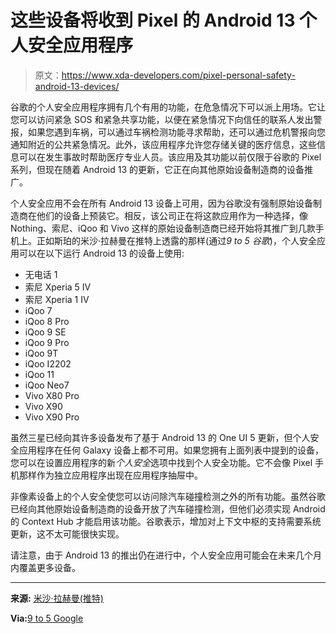 # 这些设备将收到 Pixel 的 Android 13 个人安全应用程序

> 原文：<https://www.xda-developers.com/pixel-personal-safety-android-13-devices/>

谷歌的个人安全应用程序拥有几个有用的功能，在危急情况下可以派上用场。它让您可以访问紧急 SOS 和紧急共享功能，以便在紧急情况下向信任的联系人发出警报，如果您遇到车祸，可以通过车祸检测功能寻求帮助，还可以通过危机警报向您通知附近的公共紧急情况。此外，该应用程序允许您存储关键的医疗信息，这些信息可以在发生事故时帮助医疗专业人员。该应用及其功能以前仅限于谷歌的 Pixel 系列，但现在随着 Android 13 的更新，它正在向其他原始设备制造商的设备推广。

个人安全应用不会在所有 Android 13 设备上可用，因为谷歌没有强制原始设备制造商在他们的设备上预装它。相反，该公司正在将这款应用作为一种选择，像 Nothing、索尼、iQoo 和 Vivo 这样的原始设备制造商已经开始将其推广到几款手机上。正如斯珀的米沙·拉赫曼在推特上透露的那样(通过*9 to 5 谷歌*)，个人安全应用可以在以下运行 Android 13 的设备上使用:

*   无电话 1
*   索尼 Xperia 5 IV
*   索尼 Xperia 1 IV
*   iQoo 7
*   iQoo 8 Pro
*   iQoo 9 SE
*   iQoo 9 Pro
*   iQoo 9T
*   iQoo I2202
*   iQoo 11
*   iQoo Neo7
*   Vivo X80 Pro
*   Vivo X90
*   Vivo X90 Pro

虽然三星已经向其许多设备发布了基于 Android 13 的 One UI 5 更新，但个人安全应用程序在任何 Galaxy 设备上都不可用。如果您拥有上面列表中提到的设备，您可以在设置应用程序的新*个人安全*选项中找到个人安全功能。它不会像 Pixel 手机那样作为独立应用程序出现在应用程序抽屉中。

非像素设备上的个人安全使您可以访问除汽车碰撞检测之外的所有功能。虽然谷歌已经向其他原始设备制造商的设备开放了汽车碰撞检测，但他们必须实现 Android 的 Context Hub 才能启用该功能。谷歌表示，增加对上下文中枢的支持需要系统更新，这不太可能很快实现。

请注意，由于 Android 13 的推出仍在进行中，个人安全应用可能会在未来几个月内覆盖更多设备。

* * *

**来源:** [米沙·拉赫曼(推特)](https://twitter.com/MishaalRahman/status/1603527338221764609)

**Via:**[9 to 5 Google](https://9to5google.com/2022/12/22/android-13-personal-safety-app/)